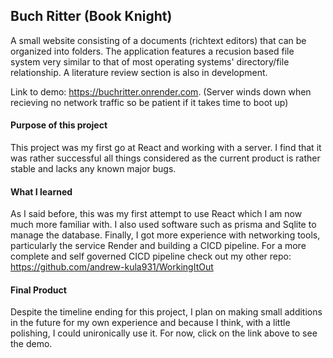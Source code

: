 ## Buch Ritter (Book Knight)

A small website consisting of a documents (richtext editors) that can be organized into folders. The application features a recusion based file system very similar to that of most operating systems' directory/file relationship. A literature review section is also in development.

Link to demo: https://buchritter.onrender.com. (Server winds down when recieving no network traffic so be patient if it takes time to boot up)

#### Purpose of this project

This project was my first go at React and working with a server. I find that it was rather successful all things considered as the current product is rather stable and lacks any known major bugs.

#### What I learned

As I said before, this was my first attempt to use React which I am now much more familiar with. I also used software such as prisma and Sqlite to manage the database. Finally, I got more experience with networking tools, particularly the service Render and building a CICD pipeline. For a more complete and self governed CICD pipeline check out my other repo: https://github.com/andrew-kula931/WorkingItOut

#### Final Product

Despite the timeline ending for this project, I plan on making small additions in the future for my own experience and because I think, with a little polishing, I could unironically use it. For now, click on the link above to see the demo.
